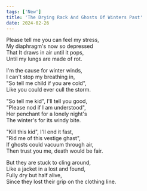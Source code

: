 ```yaml
---
tags: ['New']
title: 'The Drying Rack And Ghosts Of Winters Past'
date: 2024-02-26
---
```


Please tell me you can feel my stress,  
My diaphragm's now so depressed  
That It draws in air until it pops,  
Until my lungs are made of rot.

I'm the cause for winter winds,  
I can't stop my breathing in,  
"So tell me child if you are cold",  
Like you could ever cull the storm.

"So tell me kid", I'll tell you good,  
"Please nod if I am understood",  
Her penchant for a lonely night's  
The winter's for its windy bite.

"Kill this kid", I'll end it fast,  
"Rid me of this vestige ghast",  
If ghosts could vacuum through air,  
Then trust you me, death would be fair.

But they are stuck to cling around,  
Like a jacket in a lost and found,  
Fully dry but half alive,  
Since they lost their grip on the clothing line.  
